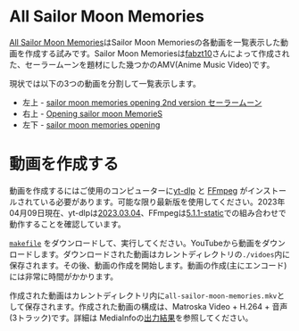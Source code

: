 <!-- Document: README.md

All Sailor Moon Memoriesのマニュアル。

Metadata:

  id - 4d5beda3-572f-471f-8c96-67e994c385b9
  author - <qq542vev at https://purl.org/meta/me/>
  version - 1.0.3
  created - 2023-04-09
  modified - 2025-06-26
  copyright - Copyright (C) 2023-2025 qq542vev. Some rights reserved.
  license - <CC-BY-4.0 at https://creativecommons.org/licenses/by/4.0/>
  conforms-to - <https://spec.commonmark.org/current/>

See Also:

  * <Project homepage at https://github.com/qq542vev/all-sailor-moon-memories>
  * <Bag report at https://github.com/qq542vev/all-sailor-moon-memories/issues>
-->

# All Sailor Moon Memories

[All Sailor Moon Memories](https://www.youtube.com/watch?v=mjNPCGO-ey0)はSailor Moon Memoriesの各動画を一覧表示した動画を作成する試みです。Sailor Moon Memoriesは[fabzt10](https://www.youtube.com/channel/UCi30Verb3Spu3oQiKnlmsqg)さんによって作成された、セーラームーンを題材にした幾つかのAMV(Anime Music Video)です。

現状では以下の3つの動画を分割して一覧表示します。

 * 左上 - [sailor moon memories opening 2nd version セーラームーン](https://www.youtube.com/watch?v=cBRYceV7b1Q)
 * 右上 - [Opening sailor moon MemorieS](https://www.youtube.com/watch?v=hj_xSv0F76Q)
 * 左下 - [sailor moon memories opening](https://www.youtube.com/watch?v=coShQEyM0ic)

# 動画を作成する

動画を作成するにはご使用のコンピューターに[yt-dlp](https://github.com/yt-dlp/yt-dlp) と [FFmpeg](https://ffmpeg.org/) がインストールされている必要があります。可能な限り最新版を使用してください。2023年04月09日現在、yt-dlpは[2023.03.04](https://github.com/yt-dlp/yt-dlp/releases/tag/2023.03.04)、FFmpegは[5.1.1-static](https://ffmpeg.org/download.html)での組み合わせで動作することを確認しています。

[`makefile`](makefile) をダウンロードして、実行してください。YouTubeから動画をダウンロードします。ダウンロードされた動画はカレントディレクトリの`./vidoes`内に保存されます。その後、動画の作成を開始します。動画の作成(主にエンコード)には非常に時間がかかります。

作成された動画はカレントディレクトリ内に`all-sailor-moon-memories.mkv`として保存されます。作成された動画の構成は、Matroska Video + H.264 + 音声(3トラック)です。詳細は MediaInfoの[出力結果](all-sailor-moon-memories.txt)を参照してください。
